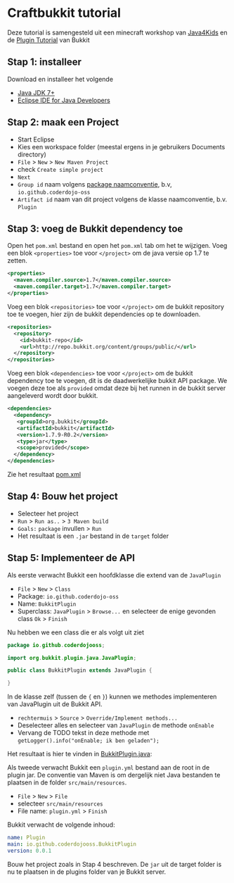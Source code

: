 # Craftbukkit tutorial
Deze tutorial is samengesteld uit een minecraft workshop van [Java4Kids](https://java4kids.java.net/minecraft-workshop/mar2013) en de [Plugin Tutorial](http://wiki.bukkit.org/Plugin_Tutorial) van Bukkit

## Stap 1: installeer
Download en installeer het volgende

* [Java JDK 7+](https://www.oracle.com/technetwork/java/javase/downloads/index.html) 
* [Eclipse IDE for Java Developers](https://eclipse.org/downloads/)

## Stap 2: maak een Project

* Start Eclipse
* Kies een workspace folder (meestal ergens in je gebruikers Documents directory)
* `File` > `New` > `New Maven Project`
* check `Create simple project` 
* `Next`
* `Group id` naam volgens [package naamconventie](https://nl.wikipedia.org/wiki/Java_package), b.v, `io.github.coderdojo-oss`
* `Artifact id` naam van dit project volgens de klasse naamconventie, b.v. `Plugin` 

## Stap 3: voeg de Bukkit dependency toe

Open het `pom.xml` bestand en open het `pom.xml` tab om het te wijzigen.
Voeg een blok `<properties>` toe voor `</project>` om de java versie op 1.7 te zetten.

```xml
<properties>
  <maven.compiler.source>1.7</maven.compiler.source>
  <maven.compiler.target>1.7</maven.compiler.target>
</properties>
``` 

Voeg een blok `<repositories>` toe voor `</project>` om de bukkit repository toe te voegen, hier zijn de bukkit dependencies op te downloaden.

```xml
<repositories>
  <repository>
    <id>bukkit-repo</id>
    <url>http://repo.bukkit.org/content/groups/public/</url>
  </repository>
</repositories>
``` 

Voeg een blok `<dependencies>` toe voor `</project>` om de bukkit dependency toe te voegen, dit is de daadwerkelijke bukkit API package. We voegen deze toe als `provided` omdat deze bij het runnen in de bukkit server aangeleverd wordt door bukkit.

```xml
<dependencies>
  <dependency>
   <groupId>org.bukkit</groupId>
   <artifactId>bukkit</artifactId>
   <version>1.7.9-R0.2</version>
   <type>jar</type>
   <scope>provided</scope>
  </dependency>
</dependencies>
```
Zie het resultaat [pom.xml](/pom.xml)

## Stap 4: Bouw het project
* Selecteer het project
* `Run` > `Run as..` > `3 Maven build`
* `Goals:` `package` invullen > `Run`
* Het resultaat is een `.jar` bestand in de `target` folder

## Stap 5: Implementeer de API
Als eerste verwacht Bukkit een hoofdklasse die extend van de `JavaPlugin`

* `File` > `New` > `Class` 
* Package: `io.github.coderdojo-oss`
* Name: `BukkitPlugin`
* Superclass: `JavaPlugin` > `Browse...` en selecteer de enige gevonden class `Ok` > `Finish`

Nu hebben we een class die er als volgt uit ziet

```java
package io.github.coderdojooss;

import org.bukkit.plugin.java.JavaPlugin;

public class BukkitPlugin extends JavaPlugin {

}
```

In de klasse zelf (tussen de `{` en `}`) kunnen we methodes implementeren van JavaPlugin uit de Bukkit API. 

* `rechtermuis` > `Source` > `Override/Implement methods...` 
* Deselecteer alles en selecteer van `JavaPlugin` de methode `onEnable` 
* Vervang de TODO tekst in deze methode met `getLogger().info("onEnable; ik ben geladen");`

Het resultaat is hier te vinden in [BukkitPlugin.java](/src/main/java/io/github/coderdojooss/BukkitPlugin.java):

Als tweede verwacht Bukkit een `plugin.yml` bestand aan de root in de plugin jar. De conventie van Maven is om dergelijk niet Java bestanden te plaatsen in de folder `src/main/resources`. 
* `File` > `New` > `File` 
* selecteer `src/main/resources` 
* File name: `plugin.yml` > `Finish`

Bukkit verwacht de volgende inhoud:

```yml
name: Plugin
main: io.github.coderdojooss.BukkitPlugin
version: 0.0.1
```

Bouw het project zoals in Stap 4 beschreven. De `jar` uit de target folder is nu te plaatsen in de plugins folder van je Bukkit server.